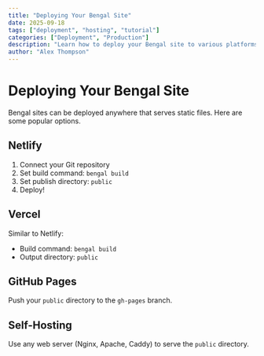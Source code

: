 ```yaml
---
title: "Deploying Your Bengal Site"
date: 2025-09-18
tags: ["deployment", "hosting", "tutorial"]
categories: ["Deployment", "Production"]
description: "Learn how to deploy your Bengal site to various platforms"
author: "Alex Thompson"
---
```


# Deploying Your Bengal Site

Bengal sites can be deployed anywhere that serves static files. Here are some popular options.

## Netlify

1. Connect your Git repository
2. Set build command: `bengal build`
3. Set publish directory: `public`
4. Deploy!

## Vercel

Similar to Netlify:
- Build command: `bengal build`
- Output directory: `public`

## GitHub Pages

Push your `public` directory to the `gh-pages` branch.

## Self-Hosting

Use any web server (Nginx, Apache, Caddy) to serve the `public` directory.

